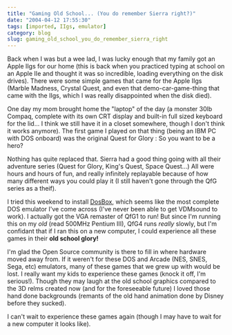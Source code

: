 ```yaml
---
title: "Gaming Old School... (You do remember Sierra right?)"
date: "2004-04-12 17:55:30"
tags: [imported, IIgs, emulator]
category: blog
slug: gaming_old_school_you_do_remember_sierra_right
---
```


Back when I was but a wee lad, I was lucky enough that my family got an Apple IIgs for our home (this is back when you practiced typing at school on an Apple IIe and thought it was so incredible, loading everything on the disk drives). There were some simple games that came for the Apple IIgs (Marble Madness, Crystal Quest, and even that demo-car-game-thing that came with the IIgs, which I was really disappointed when the disk died).

One day my mom brought home the "laptop" of the day (a monster 30lb Compaq, complete with its own CRT display and built-in full sized keyboard for the lid... I think we still have it in a closet somewhere, though I don't think it works anymore). The first game I played on that thing (being an IBM PC with DOS onboard) was the original Quest for Glory : So you want to be a hero?

Nothing has quite replaced that. Sierra had a good thing going with all their adventure series (Quest for Glory, King's Quest, Space Quest...) All were hours and hours of fun, and really infinitely replayable because of how many different ways you could play it (I still haven't gone through the QfG series as a theif).

I tried this weekend to install <a href="http://dosbox.sourceforge.net">DosBox</a>, which seems like the most complete DOS emulator I've come across (I've never been able to get VDMsound to work). I actually got the VGA remaster of QfG1 to run! But since I'm running this on my <em>old</em> (read 500MHz Pentium III), QfG4 runs <em>really</em> slowly, but I'm confidant that if I ran this on a new computer, I could experience all these games in their <strong>old school glory!</strong>

I'm glad the Open Source community is there to fill in where hardware moved away from. If it weren't for these DOS and Arcade (NES, SNES, Sega, etc) emulators, many of these games that we grew up with would be lost. I really want my kids to experience these games (knock it off, I'm serious!). Though they may laugh at the old school graphics compared to the 3D relms created now (and for the foreseeable future) I loved those hand done backgrounds (remants of the old hand animation done by Disney before they sucked).

I can't wait to experience these games again (though I may have to wait for a new computer it looks like).
